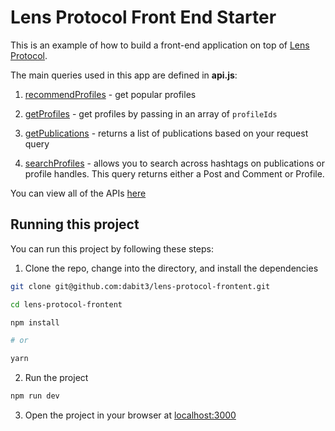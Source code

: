 # Lens Protocol Front End Starter

This is an example of how to build a front-end application on top of [Lens Protocol](https://docs.lens.xyz/docs).

The main queries used in this app are defined in __api.js__:

1. [recommendProfiles](https://docs.lens.xyz/docs/recommended-profiles#api-details) - get popular profiles

2. [getProfiles](https://docs.lens.xyz/docs/get-profiles) - get profiles by passing in an array of `profileIds`

3. [getPublications](https://docs.lens.xyz/docs/get-publications) - returns a list of publications based on your request query

4. [searchProfiles](https://docs.lens.xyz/docs/search-profiles-and-publications) - allows you to search across hashtags on publications or profile handles. This query returns either a Post and Comment or Profile.

You can view all of the APIs [here](https://docs.lens.xyz/docs/introduction)

## Running this project

You can run this project by following these steps:

1. Clone the repo, change into the directory, and install the dependencies

```sh
git clone git@github.com:dabit3/lens-protocol-frontent.git

cd lens-protocol-frontent

npm install

# or

yarn
```

2. Run the project

```sh
npm run dev
```

3. Open the project in your browser at [localhost:3000](http://localhost:3000/)